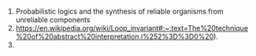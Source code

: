 1. Probabilistic logics and the synthesis of reliable organisms from unreliable components
2. https://en.wikipedia.org/wiki/Loop_invariant#:~:text=The%20technique%20of%20abstract%20interpretation,i%252%3D%3D0%20).
3. 